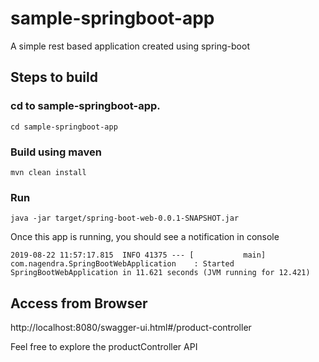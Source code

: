 # sample-springboot-app
A simple rest based application created using spring-boot

## Steps to build

### cd to sample-springboot-app.
```cd sample-springboot-app```

### Build using maven
```mvn clean install```

### Run
```java -jar target/spring-boot-web-0.0.1-SNAPSHOT.jar```

Once this app is running, you should see a notification in console
```
2019-08-22 11:57:17.815  INFO 41375 --- [           main] com.nagendra.SpringBootWebApplication    : Started SpringBootWebApplication in 11.621 seconds (JVM running for 12.421)
```

## Access from Browser
http://localhost:8080/swagger-ui.html#/product-controller

Feel free to explore the productController API





